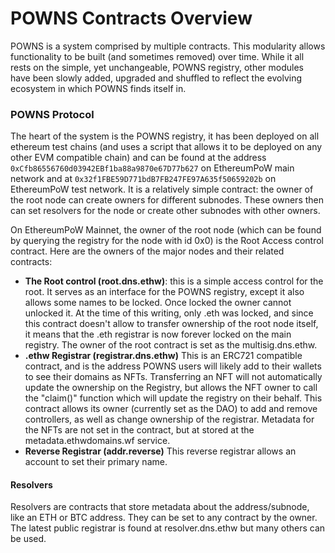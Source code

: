 # POWNS Contracts Overview

POWNS is a system comprised by multiple contracts. This modularity allows functionality to be built (and sometimes removed) over time. While it all rests on the simple, yet unchangeable, POWNS registry, other modules have been slowly added, upgraded and shuffled to reflect the evolving ecosystem in which POWNS finds itself in.

### POWNS Protocol

The heart of the system is the POWNS registry, it has been deployed on all ethereum test chains (and uses a script that allows it to be deployed on any other EVM compatible chain) and can be found at the address `0xCfb86556760d03942EBf1ba88a9870e67D77b627` on EthereumPoW main network and at `0x32f1FBE59D771bdB7FB247FE97A635f50659202b` on EthereumPoW test network. It is a relatively simple contract: the owner of the root node can create owners for different subnodes. These owners then can set resolvers for the node or create other subnodes with other owners.

On EthereumPoW Mainnet, the owner of the root node (which can be found by querying the registry for the node with id 0x0) is the Root Access control contract. Here are the owners of the major nodes and their related contracts:

* **The Root control (root.dns.ethw)**: this is a simple access control for the root. It serves as an interface for the POWNS registry, except it also allows some names to be locked. Once locked the owner cannot unlocked it. At the time of this writing, only .eth was locked, and since this contract doesn't allow to transfer ownership of the root node itself, it means that the .eth registrar is now forever locked on the main registry. The owner of the root contract is set as the multisig.dns.ethw.
* **.ethw Registrar (registrar.dns.ethw)** This is an ERC721 compatible contract, and is the address POWNS users will likely add to their wallets to see their domains as NFTs. Transferring an NFT will not automatically update the ownership on the Registry, but allows the NFT owner to call the "claim()" function which will update the registry on their behalf. This contract allows its owner (currently set as the DAO) to add and remove controllers, as well as change ownership of the registrar. Metadata for the NFTs are not set in the contract, but at stored at the metadata.ethwdomains.wf service.
* **Reverse Registrar (addr.reverse)** This reverse registrar allows an account to set their primary name.

#### Resolvers

Resolvers are contracts that store metadata about the address/subnode, like an ETH or BTC address. They can be set to any contract by the owner. The latest public registrar is found at resolver.dns.ethw but many others can be used.
